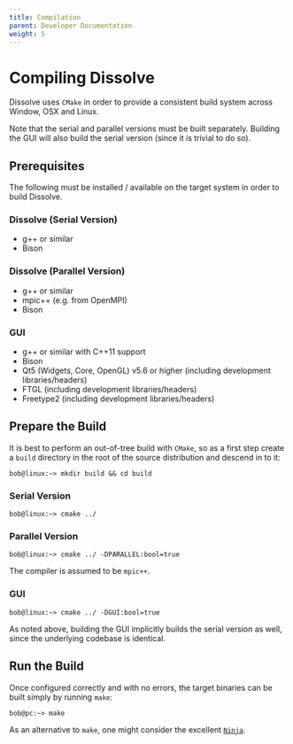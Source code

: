 ```yaml
---
title: Compilation
parent: Developer Documentation
weight: 5
---
```

# Compiling Dissolve

Dissolve uses `CMake` in order to provide a consistent build system across Window, OSX and Linux.

Note that the serial and parallel versions must be built separately. Building the GUI will also build the serial version (since it is trivial to do so).

## Prerequisites

The following must be installed / available on the target system in order to build Dissolve.

### Dissolve (Serial Version)

- g++ or similar
- Bison

### Dissolve (Parallel Version)

- g++ or similar
- mpic++ (e.g. from OpenMPI)
- Bison

### GUI

- g++ or similar with C++11 support
- Bison
- Qt5 (Widgets, Core, OpenGL) v5.6 or higher (including development libraries/headers)
- FTGL (including development libraries/headers)
- Freetype2 (including development libraries/headers)

## Prepare the Build

It is best to perform an out-of-tree build with `CMake`, so as a first step create a `build` directory in the root of the source distribution and descend in to it:

```
bob@linux:~> mkdir build && cd build
```

### Serial Version

```
bob@linux:~> cmake ../
```

### Parallel Version

```
bob@linux:~> cmake ../ -DPARALLEL:bool=true
```

The compiler is assumed to be `mpic++`.

### GUI

```
bob@linux:~> cmake ../ -DGUI:bool=true
```

As noted above, building the GUI implicitly builds the serial version as well, since the underlying codebase is identical.

## Run the Build

Once configured correctly and with no errors, the target binaries can be built simply by running `make`:

```
bob@pc:~> make
```

As an alternative to `make`, one might consider the excellent [`Ninja`](https://ninja-build.org/).
